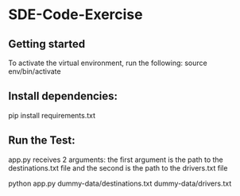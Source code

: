 # SDE-Code-Exercise

## Getting started
To activate the virtual environment, run the following:
source env/bin/activate

## Install dependencies: 
pip install requirements.txt 

## Run the Test:
app.py receives 2 arguments: the first argument is the path to the destinations.txt file and the second is the path to the drivers.txt file

python app.py dummy-data/destinations.txt dummy-data/drivers.txt  


